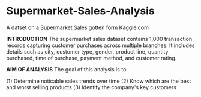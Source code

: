 # Supermarket-Sales-Analysis
A datset on a Supermarket Sales gotten form Kaggle.com

**INTRODUCTION**
The supermarket sales dataset contains 1,000 transaction records capturing customer purchases across multiple branches. It includes details such as city, customer type, gender, product line, quantity purchased, time of purchase, payment method, and customer rating.

**AIM OF ANALYSIS**
The goal of this analysis is to:

(1) Determine noticable sales trends over time
(2) Know which are the best and worst selling products
(3) Identify the company's key customers


